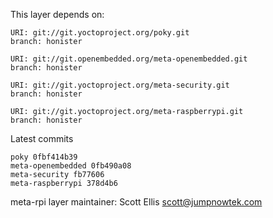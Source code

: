 This layer depends on:

    URI: git://git.yoctoproject.org/poky.git
    branch: honister

    URI: git://git.openembedded.org/meta-openembedded.git
    branch: honister

    URI: git://git.yoctoproject.org/meta-security.git
    branch: honister

    URI: git://git.yoctoproject.org/meta-raspberrypi.git
    branch: honister

Latest commits

    poky 0fbf414b39
    meta-openembedded 0fb490a08
    meta-security fb77606
    meta-raspberrypi 378d4b6

meta-rpi layer maintainer: Scott Ellis <scott@jumpnowtek.com>
